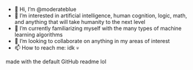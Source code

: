 - 👋 Hi, I’m @moderateblue
- 👀 I’m interested in artificial intelligence, human cognition, logic, math, and anything that will take humanity to the next level
- 🌱 I’m currently familiarizing myself with the many types of machine learning algorithms
- 💞️ I’m looking to collaborate on anything in my areas of interest
- 📫 How to reach me: idk 💀

made with the default GitHub readme lol

<!---
moderateblue/moderateblue is a ✨ special ✨ repository because its `README.md` (this file) appears on your GitHub profile.
You can click the Preview link to take a look at your changes.
--->
